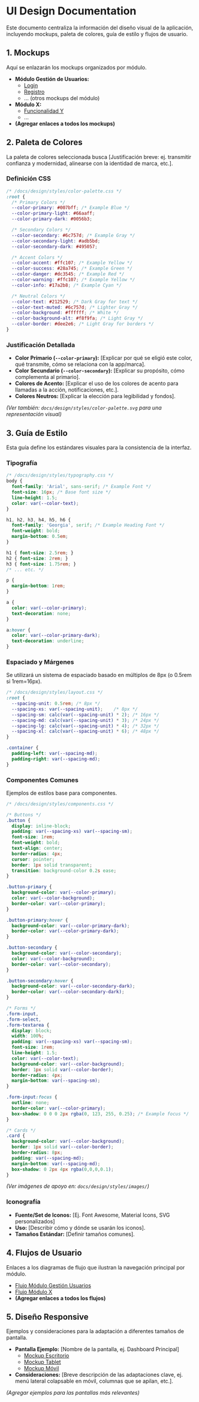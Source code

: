 # UI Design Documentation

Este documento centraliza la información del diseño visual de la aplicación, incluyendo mockups, paleta de colores, guía de estilo y flujos de usuario.

## 1. Mockups

Aquí se enlazarán los mockups organizados por módulo.

*   **Módulo Gestión de Usuarios:**
    *   [Login](mockups/MOCK-GestionUsuarios-Login.png)
    *   [Registro](mockups/MOCK-GestionUsuarios-Registro.svg)
    *   ... (otros mockups del módulo)
*   **Módulo X:**
    *   [Funcionalidad Y](mockups/MOCK-ModuloX-FuncionalidadY.png)
    *   ...
*   **(Agregar enlaces a todos los mockups)**

## 2. Paleta de Colores

La paleta de colores seleccionada busca [Justificación breve: ej. transmitir confianza y modernidad, alinearse con la identidad de marca, etc.].

### Definición CSS

```css
/* /docs/design/styles/color-palette.css */
:root {
  /* Primary Colors */
  --color-primary: #007bff; /* Example Blue */
  --color-primary-light: #66aaff;
  --color-primary-dark: #0056b3;

  /* Secondary Colors */
  --color-secondary: #6c757d; /* Example Gray */
  --color-secondary-light: #adb5bd;
  --color-secondary-dark: #495057;

  /* Accent Colors */
  --color-accent: #ffc107; /* Example Yellow */
  --color-success: #28a745; /* Example Green */
  --color-danger: #dc3545; /* Example Red */
  --color-warning: #ffc107; /* Example Yellow */
  --color-info: #17a2b8; /* Example Cyan */

  /* Neutral Colors */
  --color-text: #212529; /* Dark Gray for text */
  --color-text-muted: #6c757d; /* Lighter Gray */
  --color-background: #ffffff; /* White */
  --color-background-alt: #f8f9fa; /* Light Gray */
  --color-border: #dee2e6; /* Light Gray for borders */
}
```

### Justificación Detallada

*   **Color Primario (`--color-primary`):** [Explicar por qué se eligió este color, qué transmite, cómo se relaciona con la app/marca].
*   **Color Secundario (`--color-secondary`):** [Explicar su propósito, cómo complementa al primario].
*   **Colores de Acento:** [Explicar el uso de los colores de acento para llamadas a la acción, notificaciones, etc.].
*   **Colores Neutros:** [Explicar la elección para legibilidad y fondos].

*(Ver también: `docs/design/styles/color-palette.svg` para una representación visual)*

## 3. Guía de Estilo

Esta guía define los estándares visuales para la consistencia de la interfaz.

### Tipografía

```css
/* /docs/design/styles/typography.css */
body {
  font-family: 'Arial', sans-serif; /* Example Font */
  font-size: 16px; /* Base font size */
  line-height: 1.5;
  color: var(--color-text);
}

h1, h2, h3, h4, h5, h6 {
  font-family: 'Georgia', serif; /* Example Heading Font */
  font-weight: bold;
  margin-bottom: 0.5em;
}

h1 { font-size: 2.5rem; }
h2 { font-size: 2rem; }
h3 { font-size: 1.75rem; }
/* ... etc. */

p {
  margin-bottom: 1rem;
}

a {
  color: var(--color-primary);
  text-decoration: none;
}

a:hover {
  color: var(--color-primary-dark);
  text-decoration: underline;
}
```

### Espaciado y Márgenes

Se utilizará un sistema de espaciado basado en múltiplos de 8px (o 0.5rem si 1rem=16px).

```css
/* /docs/design/styles/layout.css */
:root {
  --spacing-unit: 0.5rem; /* 8px */
  --spacing-xs: var(--spacing-unit);    /* 8px */
  --spacing-sm: calc(var(--spacing-unit) * 2); /* 16px */
  --spacing-md: calc(var(--spacing-unit) * 3); /* 24px */
  --spacing-lg: calc(var(--spacing-unit) * 4); /* 32px */
  --spacing-xl: calc(var(--spacing-unit) * 6); /* 48px */
}

.container {
  padding-left: var(--spacing-md);
  padding-right: var(--spacing-md);
}
```

### Componentes Comunes

Ejemplos de estilos base para componentes.

```css
/* /docs/design/styles/components.css */

/* Buttons */
.button {
  display: inline-block;
  padding: var(--spacing-xs) var(--spacing-sm);
  font-size: 1rem;
  font-weight: bold;
  text-align: center;
  border-radius: 4px;
  cursor: pointer;
  border: 1px solid transparent;
  transition: background-color 0.2s ease;
}

.button-primary {
  background-color: var(--color-primary);
  color: var(--color-background);
  border-color: var(--color-primary);
}

.button-primary:hover {
  background-color: var(--color-primary-dark);
  border-color: var(--color-primary-dark);
}

.button-secondary {
  background-color: var(--color-secondary);
  color: var(--color-background);
  border-color: var(--color-secondary);
}

.button-secondary:hover {
  background-color: var(--color-secondary-dark);
  border-color: var(--color-secondary-dark);
}

/* Forms */
.form-input,
.form-select,
.form-textarea {
  display: block;
  width: 100%;
  padding: var(--spacing-xs) var(--spacing-sm);
  font-size: 1rem;
  line-height: 1.5;
  color: var(--color-text);
  background-color: var(--color-background);
  border: 1px solid var(--color-border);
  border-radius: 4px;
  margin-bottom: var(--spacing-sm);
}

.form-input:focus {
  outline: none;
  border-color: var(--color-primary);
  box-shadow: 0 0 0 2px rgba(0, 123, 255, 0.25); /* Example focus */
}

/* Cards */
.card {
  background-color: var(--color-background);
  border: 1px solid var(--color-border);
  border-radius: 8px;
  padding: var(--spacing-md);
  margin-bottom: var(--spacing-md);
  box-shadow: 0 2px 4px rgba(0,0,0,0.1);
}
```

*(Ver imágenes de apoyo en: `docs/design/styles/images/`)*

### Iconografía

*   **Fuente/Set de Iconos:** [Ej. Font Awesome, Material Icons, SVG personalizados]
*   **Uso:** [Describir cómo y dónde se usarán los iconos].
*   **Tamaños Estándar:** [Definir tamaños comunes].

## 4. Flujos de Usuario

Enlaces a los diagramas de flujo que ilustran la navegación principal por módulo.

*   [Flujo Módulo Gestión Usuarios](mockups/flows/FLOW-GestionUsuarios.svg)
*   [Flujo Módulo X](mockups/flows/FLOW-ModuloX.svg)
*   **(Agregar enlaces a todos los flujos)**

## 5. Diseño Responsive

Ejemplos y consideraciones para la adaptación a diferentes tamaños de pantalla.

*   **Pantalla Ejemplo:** [Nombre de la pantalla, ej. Dashboard Principal]
    *   [Mockup Escritorio](mockups/desktop/MOCK-Dashboard-Desktop.png)
    *   [Mockup Tablet](mockups/tablet/MOCK-Dashboard-Tablet.png)
    *   [Mockup Móvil](mockups/mobile/MOCK-Dashboard-Mobile.png)
*   **Consideraciones:** [Breve descripción de las adaptaciones clave, ej. menú lateral colapsable en móvil, columnas que se apilan, etc.].

*(Agregar ejemplos para las pantallas más relevantes)*
